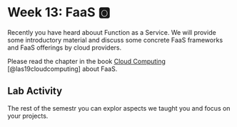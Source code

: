 # Week 13: FaaS :o2:

Recently you have heard abouut Function as a Service. We will provide
some introductory material and discuss some concrete
FaaS frameworks and FaaS offerings by cloud providers.



Please read the chapter in the book 
[Cloud Computing](https://laszewski.github.io/book/cloud/) [@las19cloudcomputing]
about FaaS.


## Lab Activity

The rest of the semestr you can explor aspects we taught you and focus
on your projects.